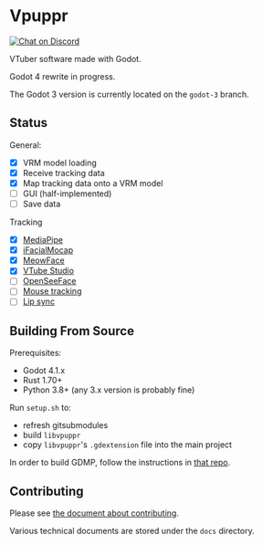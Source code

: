 # Vpuppr

[![Chat on Discord](https://img.shields.io/discord/853476898071117865?label=chat&logo=discord)](https://discord.gg/6mcdWWBkrr)

VTuber software made with Godot.

Godot 4 rewrite in progress.

The Godot 3 version is currently located on the `godot-3` branch.

## Status

General:

- [x] VRM model loading
- [x] Receive tracking data
- [x] Map tracking data onto a VRM model
- [ ] GUI (half-implemented)
- [ ] Save data

Tracking

- [x] [MediaPipe](https://github.com/google/mediapipe)
- [x] [iFacialMocap](https://www.ifacialmocap.com/)
- [x] [MeowFace](https://play.google.com/store/apps/details?id=com.suvidriel.meowface)
- [x] [VTube Studio](https://denchisoft.com/)
- [ ] [OpenSeeFace](https://github.com/emilianavt/OpenSeeFace)
- [ ] [Mouse tracking](https://github.com/virtual-puppet-project/mouse-tracker)
- [ ] [Lip sync](https://github.com/virtual-puppet-project/real-time-lip-sync-gd)

## Building From Source

Prerequisites:

* Godot 4.1.x
* Rust 1.70+
* Python 3.8+ (any 3.x version is probably fine)

Run `setup.sh` to:

* refresh gitsubmodules
* build `libvpuppr`
* copy `libvpuppr`'s `.gdextension` file into the main project

In order to build GDMP, follow the instructions in [that repo](https://github.com/j20001970/GDMP).

## Contributing

Please see [the document about contributing](CONTRIBUTING.md).

Various technical documents are stored under the `docs` directory.
